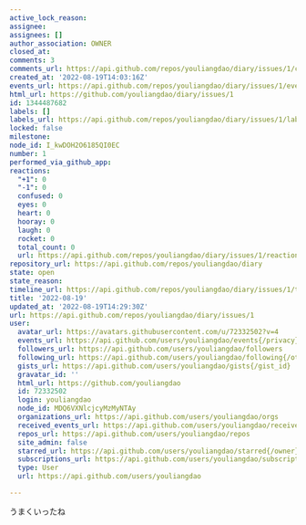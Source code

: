 ```yaml
---
active_lock_reason: 
assignee: 
assignees: []
author_association: OWNER
closed_at: 
comments: 3
comments_url: https://api.github.com/repos/youliangdao/diary/issues/1/comments
created_at: '2022-08-19T14:03:16Z'
events_url: https://api.github.com/repos/youliangdao/diary/issues/1/events
html_url: https://github.com/youliangdao/diary/issues/1
id: 1344487682
labels: []
labels_url: https://api.github.com/repos/youliangdao/diary/issues/1/labels{/name}
locked: false
milestone: 
node_id: I_kwDOH2O6185QI0EC
number: 1
performed_via_github_app: 
reactions:
  "+1": 0
  "-1": 0
  confused: 0
  eyes: 0
  heart: 0
  hooray: 0
  laugh: 0
  rocket: 0
  total_count: 0
  url: https://api.github.com/repos/youliangdao/diary/issues/1/reactions
repository_url: https://api.github.com/repos/youliangdao/diary
state: open
state_reason: 
timeline_url: https://api.github.com/repos/youliangdao/diary/issues/1/timeline
title: '2022-08-19'
updated_at: '2022-08-19T14:29:30Z'
url: https://api.github.com/repos/youliangdao/diary/issues/1
user:
  avatar_url: https://avatars.githubusercontent.com/u/72332502?v=4
  events_url: https://api.github.com/users/youliangdao/events{/privacy}
  followers_url: https://api.github.com/users/youliangdao/followers
  following_url: https://api.github.com/users/youliangdao/following{/other_user}
  gists_url: https://api.github.com/users/youliangdao/gists{/gist_id}
  gravatar_id: ''
  html_url: https://github.com/youliangdao
  id: 72332502
  login: youliangdao
  node_id: MDQ6VXNlcjcyMzMyNTAy
  organizations_url: https://api.github.com/users/youliangdao/orgs
  received_events_url: https://api.github.com/users/youliangdao/received_events
  repos_url: https://api.github.com/users/youliangdao/repos
  site_admin: false
  starred_url: https://api.github.com/users/youliangdao/starred{/owner}{/repo}
  subscriptions_url: https://api.github.com/users/youliangdao/subscriptions
  type: User
  url: https://api.github.com/users/youliangdao

---
```

うまくいったね